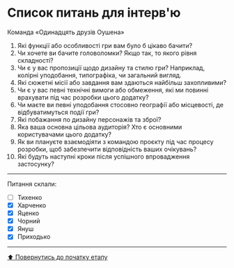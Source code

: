 # Список питань для інтерв'ю
Команда «Одинадцять друзів Оушена»

1. Які функції або особливості гри вам було б цікаво бачити?
2. Чи хочете ви бачите головоломки? Якщо так, то якого рівня складності?
3. Чи є у вас пропозиції щодо дизайну та стилю гри? Наприклад, колірні уподобання, типографіка, чи загальний вигляд.
4. Які сюжетні місії або завдання вам здаються найбільш захопливими?
5. Чи є у вас певні технічні вимоги або обмеження, які ми повинні врахувати під час розробки цього додатку?
6. Чи маєте ви певні уподобання стосовно географії або місцевості, де відбуватимуться події гри?
7. Які побажання по дизайну персонажів та зброї?
8. Яка ваша основна цільова аудиторія? Хто є основними користувачами цього додатку?
9. Як ви плануєте взаємодіяти з командою проєкту під час процесу розробки, щоб забезпечити відповідність ваших очікувань?
10. Які будуть наступні кроки після успішного впровадження застосунку?

---

Питання склали:			

- [ ] Тихенко
- [x] Харченко
- [x] Яценко
- [x] Чорний
- [x] Януш
- [x] Приходько

---
[:arrow_up: Повернутись до початку етапу](/docs/1.Envisioning/README.md)
